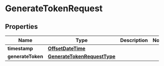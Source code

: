 # GenerateTokenRequest

## Properties
Name | Type | Description | Notes
------------ | ------------- | ------------- | -------------
**timestamp** | [**OffsetDateTime**](OffsetDateTime.md) |  | 
**generateToken** | [**GenerateTokenRequestType**](GenerateTokenRequestType.md) |  | 
